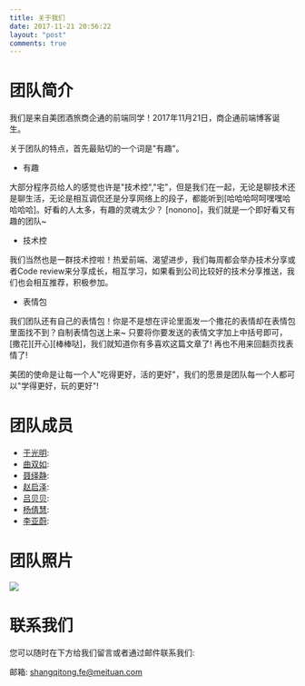 ```yaml
---
title: 关于我们
date: 2017-11-21 20:56:22
layout: "post"
comments: true
---
```



# 团队简介

我们是来自美团酒旅商企通的前端同学！2017年11月21日，商企通前端博客诞生。

关于团队的特点，首先最贴切的一个词是"有趣"。

* 有趣

大部分程序员给人的感觉也许是"技术控","宅"，但是我们在一起，无论是聊技术还是聊生活，无论是相互调侃还是分享网络上的段子，都能听到[哈哈哈呵呵嘿嘿哈哈哈哈]。好看的人太多，有趣的灵魂太少？ [nonono]，我们就是一个即好看又有趣的团队~

* 技术控

我们当然也是一群技术控啦！热爱前端、渴望进步，我们每周都会举办技术分享或者Code review来分享成长，相互学习，如果看到公司比较好的技术分享推送，我们也会相互推荐，积极参加。

* 表情包

我们团队还有自己的表情包！你是不是想在评论里面发一个撒花的表情却在表情包里面找不到？自制表情包送上来~ 只要将你要发送的表情文字加上中括号即可，[撒花][开心][棒棒哒]，我们就知道你有多喜欢这篇文章了! 再也不用来回翻页找表情了!



美团的使命是让每一个人"吃得更好，活的更好"，我们的愿景是团队每一个人都可以"学得更好，玩的更好"!




# 团队成员


*  [于光明](https://github.com/ygm125): 
*  [曲双如](https://github.com/qushuangru):
*  [聂绎静](https://github.com/sanshuiyijing):
*  [赵启泽](https://github.com/zhaoqize):
*  [吕贝贝](https://github.com/yayalovee):
*  [杨倩慧](https://github.com/sarayqh):
*  [李亚蔚](https://github.com/Lie8466):


# 团队照片

![](http://p0.meituan.net/codeman/41a8080fa675c7e4d14cd9120a517d4f4536.png)

# 联系我们

您可以随时在下方给我们留言或者通过邮件联系我们:

邮箱: shangqitong.fe@meituan.com
